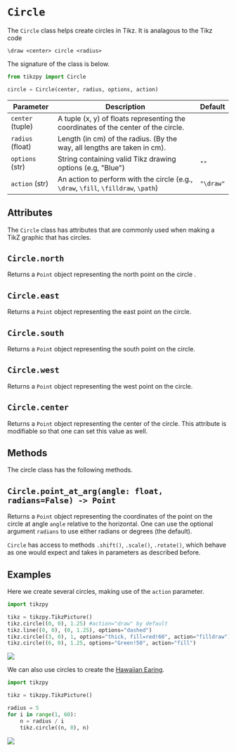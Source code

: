 # `Circle`

The `Circle` class helps create circles in Tikz. It is analagous to the Tikz code 
```
\draw <center> circle <radius>
```
The signature of the class is below.
```python
from tikzpy import Circle

circle = Circle(center, radius, options, action)
```


| Parameter        | Description                                                                         | Default   |
| ---------------- | ----------------------------------------------------------------------------------- | --------- |
| `center` (tuple) | A tuple (x, y) of floats representing the coordinates of the center of the circle.  |
| `radius` (float) | Length (in cm) of the radius. (By the way, all lengths are taken in cm).            |
| `options` (str)  | String containing valid Tikz drawing options (e.g, "Blue")                          | `""`      |
| `action` (str)   | An action to perform with the circle (e.g., `\draw`, `\fill`, `\filldraw`, `\path`) | `"\draw"` |


## Attributes

The `Circle` class has attributes that are commonly used when making a TikZ graphic that has circles.

## `Circle.north`
Returns a `Point` object representing the north point on the circle .

## `Circle.east`
Returns a `Point` object representing the east point on the circle.

## `Circle.south`
Returns a `Point` object representing the south point on the circle.

## `Circle.west`
Returns a `Point` object representing the west point on the circle.

## `Circle.center`
Returns a `Point` object representing the center of the circle. This attribute is modifiable so that one can set this value as well.

## Methods
The circle class has the following methods.
## `Circle.point_at_arg(angle: float, radians=False) -> Point`
Returns a `Point` object representing the coordinates of the point on the circle at angle `angle` relative to the horizontal. One can use the optional argument `radians` to use either radians or degrees (the default).



`Circle` has access to methods `.shift()`, `.scale()`, `.rotate()`, which behave as one would expect and takes in parameters as described before.

## Examples
Here we create several circles, making use of the `action` parameter. 
```python
import tikzpy

tikz = tikzpy.TikzPicture()
tikz.circle((0, 0), 1.25) #action="draw" by default
tikz.line((0, 0), (0, 1.25), options="dashed")
tikz.circle((3, 0), 1, options="thick, fill=red!60", action="filldraw")
tikz.circle((6, 0), 1.25, options="Green!50", action="fill")
```

<img src="../../png/circle_ex_1.png"/>

We can also use circles to create the [Hawaiian Earing](https://en.wikipedia.org/wiki/Hawaiian_earring).

```python
import tikzpy

tikz = tikzpy.TikzPicture()

radius = 5
for i in range(1, 60):
    n = radius / i
    tikz.circle((n, 0), n)
```
<img src="../../png/circle_ex_2.png"/>

